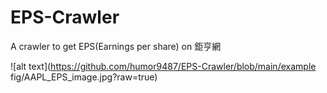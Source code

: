 # EPS-Crawler
A crawler to get EPS(Earnings per share) on 鉅亨網

![alt text](https://github.com/humor9487/EPS-Crawler/blob/main/example fig/AAPL_EPS_image.jpg?raw=true)

